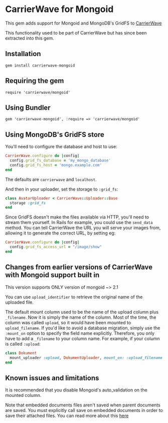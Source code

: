 # CarrierWave for Mongoid

This gem adds support for Mongoid and MongoDB's GridFS to [CarrierWave](https://github.com/jnicklas/carrierwave/)

This functionality used to be part of CarrierWave but has since been extracted into this gem.

## Installation

    gem install carrierwave-mongoid

## Requiring the gem

    require 'carrierwave/mongoid'

## Using Bundler

    gem 'carrierwave-mongoid', :require => 'carrierwave/mongoid'

## Using MongoDB's GridFS store

You'll need to configure the database and host to use:

```ruby
CarrierWave.configure do |config|
  config.grid_fs_database = 'my_mongo_database'
  config.grid_fs_host = 'mongo.example.com'
end
```

The defaults are `carrierwave` and `localhost`.

And then in your uploader, set the storage to `:grid_fs`:

```ruby
class AvatarUploader < CarrierWave::Uploader::Base
  storage :grid_fs
end
```

Since GridFS doesn't make the files available via HTTP, you'll need to stream
them yourself. In Rails for example, you could use the `send_data` method. You
can tell CarrierWave the URL you will serve your images from, allowing it to
generate the correct URL, by setting eg:

```ruby
CarrierWave.configure do |config|
  config.grid_fs_access_url = "/image/show"
end
```

## Changes from earlier versions of CarrierWave with Mongoid support built in

This version supports ONLY version of mongoid ~> 2.1

You can use `upload_identifier` to retrieve the original name of the uploaded file.

The default mount column used to be the name of the upload column plus  `_filename`. Now it is simply the name of the column. Most of the time, the column was called `upload`, so it would have been mounted to `upload_filename`.
If you'd like to avoid a database migration, simply use the `:mount_on` option to specify
the field name explicitly. Therefore, you only have to add a `_filename` to your column name. For example, if your column is called `:upload`:

```ruby
class Dokument
  mount_uploader :upload, DokumentUploader, mount_on: :upload_filename
end
```

## Known issues and limitations

It is recommended that you disable Mongoid's auto_validation on the mounted column.

Note that embedded documents files aren't saved when parent documents are saved.
You must explicitly call save on embedded documents in order to save their attached files.
You can read more about this [here](https://github.com/jnicklas/carrierwave/issues#issue/81)
